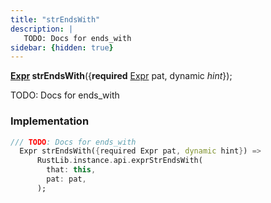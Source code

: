 ```yaml
---
title: "strEndsWith"
description: |
   TODO: Docs for ends_with
sidebar: {hidden: true}
---
```

<span class="dart-code"><strong>[Expr] strEndsWith</strong>({<span class="nobr"><strong>required</strong> [Expr] pat</span>, <span class="nobr">dynamic <i>hint</i></span>});</span>

 TODO: Docs for ends_with
### Implementation
```dart
/// TODO: Docs for ends_with
  Expr strEndsWith({required Expr pat, dynamic hint}) =>
      RustLib.instance.api.exprStrEndsWith(
        that: this,
        pat: pat,
      );
```

[Expr]: /reference/classes/expr